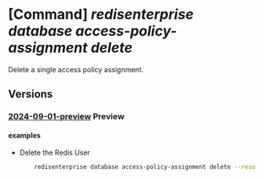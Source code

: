 # [Command] _redisenterprise database access-policy-assignment delete_

Delete a single access policy assignment.

## Versions

### [2024-09-01-preview](/Resources/mgmt-plane/L3N1YnNjcmlwdGlvbnMve30vcmVzb3VyY2Vncm91cHMve30vcHJvdmlkZXJzL21pY3Jvc29mdC5jYWNoZS9yZWRpc2VudGVycHJpc2Uve30vZGF0YWJhc2VzL3t9L2FjY2Vzc3BvbGljeWFzc2lnbm1lbnRzL3t9/2024-09-01-preview.xml) **Preview**

<!-- mgmt-plane /subscriptions/{}/resourcegroups/{}/providers/microsoft.cache/redisenterprise/{}/databases/{}/accesspolicyassignments/{} 2024-09-01-preview -->

#### examples

- Delete the Redis User
    ```bash
        redisenterprise database access-policy-assignment delete --resource-group rg1 --cluster-name cache1 --database-name default --access-policy-assignment-name defaultTestEntraApp1
    ```
